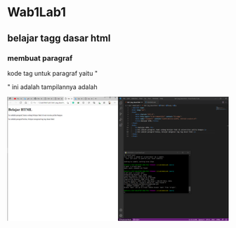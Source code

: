 # Wab1Lab1
## belajar tagg dasar html

### membuat paragraf
kode tag untuk paragraf yaitu "<p>"
ini adalah tampilannya adalah

![Gambar 1](screenshoot/ss1.png)